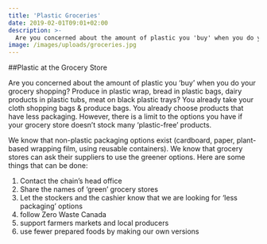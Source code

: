 ```yaml
---
title: 'Plastic Groceries'
date: 2019-02-01T09:01+02:00
description: >-
  Are you concerned about the amount of plastic you 'buy' when you do your grocery shopping?
image: /images/uploads/groceries.jpg
---
```


##Plastic at the Grocery Store

Are you concerned about the amount of plastic you ‘buy’ when you do your grocery shopping?
Produce in plastic wrap, bread in plastic bags, dairy products in plastic tubs, meat on black
plastic trays? You already take your cloth shopping bags &amp; produce bags. You already choose
products that have less packaging. However, there is a limit to the options you have if your
grocery store doesn’t stock many ‘plastic-free’ products.

We know that non-plastic packaging options exist (cardboard, paper, plant-based wrapping
film, using reusable containers). We know that grocery stores can ask their suppliers to use the
greener options. Here are some things that can be done:

1. Contact the chain’s head office
2. Share the names of ‘green’ grocery stores
3. Let the stockers and the cashier know that we are looking for ‘less packaging’ options
4. follow Zero Waste Canada
5. support farmers markets and local producers
6. use fewer prepared foods by making our own versions

